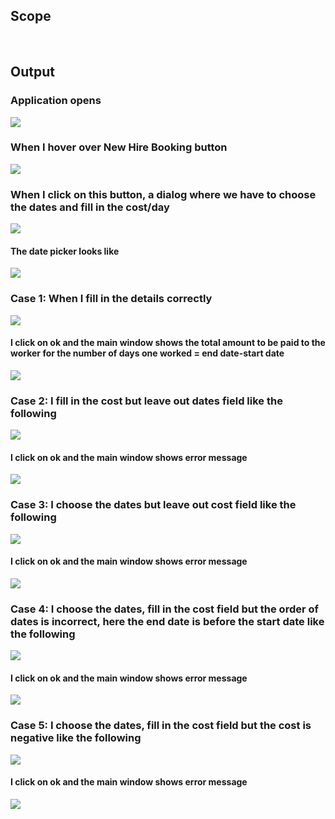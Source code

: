 ## Scope

<br/>

## Output

### Application opens

![](IMAGES/output0.png)

### When I hover over New Hire Booking button

![](IMAGES/output1.png)

### When I click on this button, a dialog where we have to choose the dates and fill in the cost/day

![](IMAGES/output2.png)

#### The date picker looks like

![](IMAGES/output11.png)

### Case 1: When I fill in the details correctly

![](IMAGES/output3.png)

#### I click on ok and the main window shows the total amount to be paid to the worker for the number of days one worked = end date-start date

![](IMAGES/output4.png)

### Case 2: I fill in the cost but leave out dates field like the following

![](IMAGES/output5.png)

#### I click on ok and the main window shows error message

![](IMAGES/output6.png)

### Case 3: I choose the dates but leave out cost field like the following

![](IMAGES/output7.png)

#### I click on ok and the main window shows error message

![](IMAGES/output8.png)

### Case 4: I choose the dates, fill in the cost field but the order of dates is incorrect, here the end date is before the start date like the following

![](IMAGES/output9.png)

#### I click on ok and the main window shows error message

![](IMAGES/output10.png)

### Case 5: I choose the dates, fill in the cost field but the cost is negative like the following

![](IMAGES/output12.png)

#### I click on ok and the main window shows error message

![](IMAGES/output13.png)


